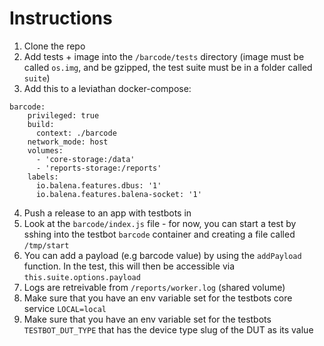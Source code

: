 # Instructions

1. Clone the repo
2. Add tests + image into the `/barcode/tests` directory (image must be called `os.img`, and be gzipped, the test suite must be in a folder called `suite`)
3. Add this to a leviathan docker-compose:
```
barcode:
    privileged: true
    build:
      context: ./barcode
    network_mode: host
    volumes:
      - 'core-storage:/data'
      - 'reports-storage:/reports'
    labels:
      io.balena.features.dbus: '1'
      io.balena.features.balena-socket: '1'
```
4. Push a release to an app with testbots in
5. Look at the `barcode/index.js` file - for now, you can start a test by sshing into the testbot `barcode` container and creating a file called `/tmp/start`
6. You can add a payload (e.g barcode value) by using the `addPayload` function. In the test, this will then be accessible via `this.suite.options.payload`
7. Logs are retreivable from `/reports/worker.log` (shared volume)
8. Make sure that you have an env variable set for the testbots core service `LOCAL=local`
9. Make sure that you have an env variable set for the testbots `TESTBOT_DUT_TYPE` that has the device type slug of the DUT as its value